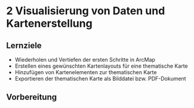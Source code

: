 # 2 Visualisierung von Daten und Kartenerstellung
## Lernziele

- Wiederholen und Vertiefen der ersten Schritte in ArcMap
- Erstellen eines gewünschten Kartenlayouts für eine thematische Karte 
- Hinzufügen von Kartenelementen zur thematischen Karte
- Exportieren der thematischen Karte als Bilddatei bzw. PDF-Dokument

## Vorbereitung
